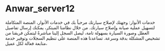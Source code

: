 # Anwar_server12
خدمات الأنوار: وجهتك لإصلاح سيارتك مرحباً بك في خدمات الأنوار، المنصة المتكاملة لتسهيل عملية صيانة وإصلاح سيارتك. من خلال نظامنا المبتكر، يمكنك إرسال تفاصيل العطل وصورة السيارة بسهولة تامة، ليصل السجل إلينا مباشرةً ليتمكن فريقنا من تشخيص المشكلة بدقة وسرعة. تساعدنا هذه المنصة على تنظيم السجلات وتوفير خدمة متابعة فعالة لكل عميل،    
